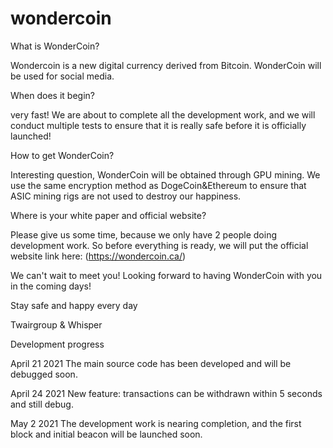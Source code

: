 # wondercoin
What is WonderCoin?

Wondercoin is a new digital currency derived from Bitcoin. WonderCoin will be used for social media.

When does it begin?

very fast! We are about to complete all the development work, and we will conduct multiple tests to ensure that it is really safe before it is officially launched!

How to get WonderCoin?

Interesting question, WonderCoin will be obtained through GPU mining. We use the same encryption method as DogeCoin&Ethereum to ensure that ASIC mining rigs are not used to destroy our happiness.

Where is your white paper and official website?

Please give us some time, because we only have 2 people doing development work. So before everything is ready, we will put the official website link here: (https://wondercoin.ca/)

We can't wait to meet you! Looking forward to having WonderCoin with you in the coming days!

Stay safe and happy every day

Twairgroup & Whisper  
  
Development progress

April 21 2021
The main source code has been developed and will be debugged soon.

April 24 2021
New feature: transactions can be withdrawn within 5 seconds
and still debug.

May 2 2021
The development work is nearing completion, and the first block and initial beacon will be launched soon.
